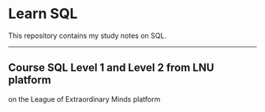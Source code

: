 # Learn SQL
This repository contains my study notes on SQL.

***
## Course SQL Level 1 and Level 2 from LNU platform 

on the League of Extraordinary Minds platform
